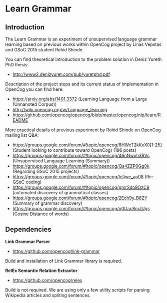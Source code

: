 Learn Grammar
=============

## Introduction ##

The Learn Grammar is an experiment of unsupervised language grammar learning based on previous works
within OpenCog project by Linas Vepstas and GSoC 2015 student Rohid Shinde.

You can find theoretical introduction to the problem solution in Deniz Yureth PhD thesis:
- http://www2.denizyuret.com/pub/yuretphd.pdf

Description of the project steps and its current status of implementation in OpenCog you can find here:
- https://arxiv.org/abs/1401.3372 (Learning Language from a Large (Unnanoted Corpus))
- http://wiki.opencog.org/w/Language_learning
- https://github.com/opencog/opencog/blob/master/opencog/nlp/learn/README

More practical details of previous experiment by Rohid Shinde on OpenCog mailing list Q&A:
- https://groups.google.com/forum/#!topic/opencog/8HWcT2kKxX0[1-25] (Student looking to contribute toward OpenCog)  (196 posts)
- https://groups.google.com/forum/#!topic/opencog/46nNwuh3RVc       (Unsupervised Language Learning (Summary)) 
- https://groups.google.com/forum/#!topic/opencog/Qs4ZZP0Gg0k       (Regarding GSoC 2015 projects)
- https://groups.google.com/forum/#!topic/opencog/lcfiwe_ao08       (Re: GSoC coding) 
- https://groups.google.com/forum/#!topic/opencog/gmrSdo9OzC8       (automated discovery of grammatical classes)
- https://groups.google.com/forum/#!topic/opencog/2Ech9y_B8ZY       (Summary of grammar discovery)
- https://groups.google.com/forum/#!topic/opencog/q0Uac8mJUgs       (Cosine Distance of words)

## Dependencies ##

**Link Grammar Parser**

- https://github.com/opencog/link-grammar

Build and installation of Link Grammar library is required.

**RelEx Semantic Relation Extractor**

- https://github.com/opencog/relex

Build is not required. We are using only a few utility scripts for parsing Wikipedia articles and spliting sentences.
